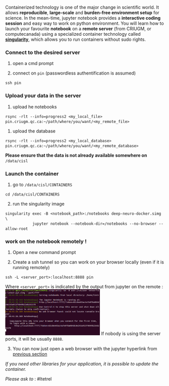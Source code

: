 Containerized technology is one of the major change in scientific world.
It allows **reproducible**, **large-scale** and **burden-free environment setup** for science.
In the mean-time, jupyter notebook provides a **interactive coding session** and easy way to work on python environment.
You will learn how to launch your favourite **notebook** on a **remote server** (from CRIUGM, or computecanada) using a specialized container technology called **[singularity](https://singularity.lbl.gov/)**, which allows you to run containers without sudo rights.

### Connect to the desired server

1. open a cmd prompt

2. connect on `pin` (passwordless authentification is assumed)
```
ssh pin
```

### Upload your data in the server

1. upload he notebooks
```
rsync -rlt --info=progress2 <my_local_file> pin.criugm.qc.ca:~/path/where/you/want/<my_remote_file>
```

1. upload the database
```
rsync -rlt --info=progress2 <my_local_database> pin.criugm.qc.ca:~/path/where/you/want/<my_remote_database>
```
**Please ensure that the data is not already available somewhere on** `/data/cisl`

### Launch the container

1. go to `/data/cisl/CONTAINERS`
```
cd /data/cisl/CONTAINERS

```
2. run the singularity image
```
singularity exec -B <notebook_path>:/notebooks deep-neuro-docker.simg \
            jupyter notebook --notebook-dir=/notebooks --no-browser --allow-root
```

### work on the notebook remotely !

1. Open a new command prompt

2. Create a ssh tunnel so you can work on your browser locally (even if it is running remotely)
```
ssh -L <server_port>:localhost:8888 pin
```
Where `<server_port>` is indicated by the output from jupyter on the remote :
<img src="notebook_weblink.png" width="300">
If nobody is using the server ports, it will be usually `8888`.

3. You can now just open a web browser with the jupyter hyperlink from [previous section](#my-multi-word-header)

*If you need other libraries for your application, it is possible to update the container.*

*Please ask to* : #ltetrel
